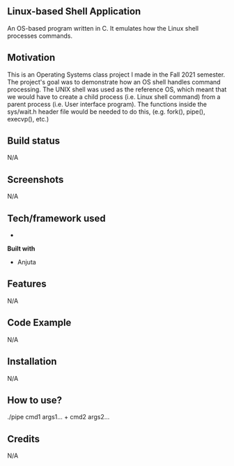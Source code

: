 ## Linux-based Shell Application
An OS-based program written in C. It emulates how the Linux shell processes commands.

## Motivation
This is an Operating Systems class project I made in the Fall 2021 semester. The project's goal was to demonstrate how an OS shell handles command processing. The UNIX shell was used as the reference OS, which meant that we would have to create a child process (i.e. Linux shell command) from a parent process (i.e. User interface program). The functions inside the sys/wait.h header file would be needed to do this, (e.g. fork(), pipe(), execvp(), etc.)

## Build status
N/A
 
## Screenshots
N/A

## Tech/framework used
-

<b>Built with</b>
- Anjuta

## Features
N/A

## Code Example
N/A

## Installation
N/A

## How to use?
./pipe cmd1 args1... + cmd2 args2...


## Credits
N/A
